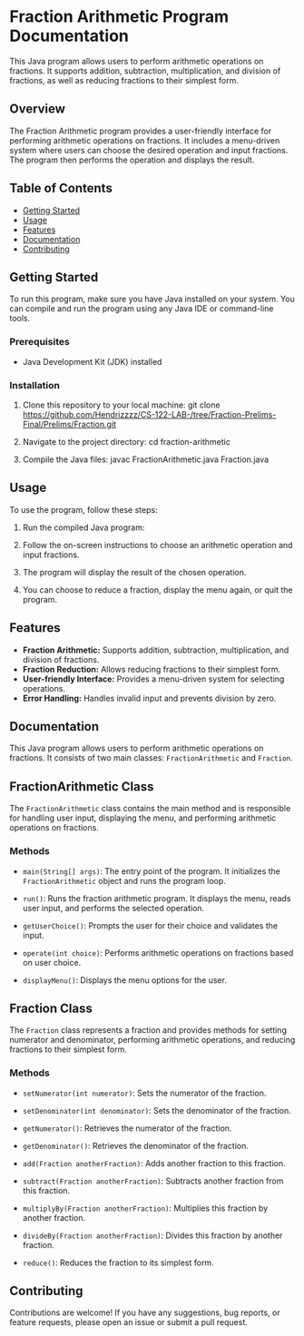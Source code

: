# Fraction Arithmetic Program Documentation

This Java program allows users to perform arithmetic operations on fractions. It supports addition, subtraction, multiplication, and division of fractions, as well as reducing fractions to their simplest form.

## Overview

The Fraction Arithmetic program provides a user-friendly interface for performing arithmetic operations on fractions. It includes a menu-driven system where users can choose the desired operation and input fractions. The program then performs the operation and displays the result.

## Table of Contents

- [Getting Started](#getting-started)
- [Usage](#usage)
- [Features](#features)
- [Documentation](#documentation)
- [Contributing](#contributing)

## Getting Started

To run this program, make sure you have Java installed on your system. You can compile and run the program using any Java IDE or command-line tools.

### Prerequisites

- Java Development Kit (JDK) installed

### Installation

1. Clone this repository to your local machine:
   git clone https://github.com/Hendrizzzz/CS-122-LAB-/tree/Fraction-Prelims-Final/Prelims/Fraction.git
   
2. Navigate to the project directory:
  cd fraction-arithmetic

3. Compile the Java files:
  javac FractionArithmetic.java Fraction.java



## Usage

To use the program, follow these steps:

1. Run the compiled Java program:
   
2. Follow the on-screen instructions to choose an arithmetic operation and input fractions.

3. The program will display the result of the chosen operation.

4. You can choose to reduce a fraction, display the menu again, or quit the program.

## Features

- **Fraction Arithmetic:** Supports addition, subtraction, multiplication, and division of fractions.
- **Fraction Reduction:** Allows reducing fractions to their simplest form.
- **User-friendly Interface:** Provides a menu-driven system for selecting operations.
- **Error Handling:** Handles invalid input and prevents division by zero.


## Documentation

This Java program allows users to perform arithmetic operations on fractions. It consists of two main classes: `FractionArithmetic` and `Fraction`.

## FractionArithmetic Class

The `FractionArithmetic` class contains the main method and is responsible for handling user input, displaying the menu, and performing arithmetic operations on fractions.

### Methods

- `main(String[] args)`: The entry point of the program. It initializes the `FractionArithmetic` object and runs the program loop.

- `run()`: Runs the fraction arithmetic program. It displays the menu, reads user input, and performs the selected operation.

- `getUserChoice()`: Prompts the user for their choice and validates the input.

- `operate(int choice)`: Performs arithmetic operations on fractions based on user choice.

- `displayMenu()`: Displays the menu options for the user.

## Fraction Class

The `Fraction` class represents a fraction and provides methods for setting numerator and denominator, performing arithmetic operations, and reducing fractions to their simplest form.

### Methods

- `setNumerator(int numerator)`: Sets the numerator of the fraction.

- `setDenominator(int denominator)`: Sets the denominator of the fraction.

- `getNumerator()`: Retrieves the numerator of the fraction.

- `getDenominator()`: Retrieves the denominator of the fraction.

- `add(Fraction anotherFraction)`: Adds another fraction to this fraction.

- `subtract(Fraction anotherFraction)`: Subtracts another fraction from this fraction.

- `multiplyBy(Fraction anotherFraction)`: Multiplies this fraction by another fraction.

- `divideBy(Fraction anotherFraction)`: Divides this fraction by another fraction.

- `reduce()`: Reduces the fraction to its simplest form.

## Contributing

Contributions are welcome! If you have any suggestions, bug reports, or feature requests, please open an issue or submit a pull request.


